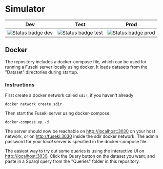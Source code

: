 # Simulator

<table>
  <thead>
  <tr>
    <th>Dev</th>
    <th>Test</th>
    <th>Prod</th>
  </tr>
  </thead>
  <tbody>
  <tr>
    <td>
    <img src="https://vsrm.dev.azure.com/sdir-no/_apis/public/Release/badge/f43d23a8-33f6-4e55-bbb0-c8b9c7a780e0/17/38" alt="Status badge dev">
    </td>
    <td>
    <img src="https://vsrm.dev.azure.com/sdir-no/_apis/public/Release/badge/f43d23a8-33f6-4e55-bbb0-c8b9c7a780e0/17/39" alt="Status badge test">
    </td>
    <td>
    <img src="https://vsrm.dev.azure.com/sdir-no/_apis/public/Release/badge/f43d23a8-33f6-4e55-bbb0-c8b9c7a780e0/17/40" alt="Status badge prod">
    </td>
  </tr>
  </tbody>
</table>

## Docker

The repository includes a docker-compose file, which can be used for running a Fuseki server locally using docker.
It loads datasets from the "Dataset" directories during startup.

### Instructions

First create a docker network called `sdir`, if you haven't already

```console
docker network create sdir
```

Then start the Fuseki server using docker-compose:

```console
docker-compose up -d
```

The server should now be reachable on [http://localhost:3030](http://localhost:3030)
on your host network, or on [http://fuseki:3030](http://fuseki:3030) inside the sdir docker
network.
The admin password for your _local_ server is specified in the docker-compose file.

The easiest way to try out some queries is using the interactive UI on
[http://localhost:3030](http://localhost:3030).
Click the Query button on the dataset you want, and paste in a Sparql query from
the "Queries" folder in this repository.

